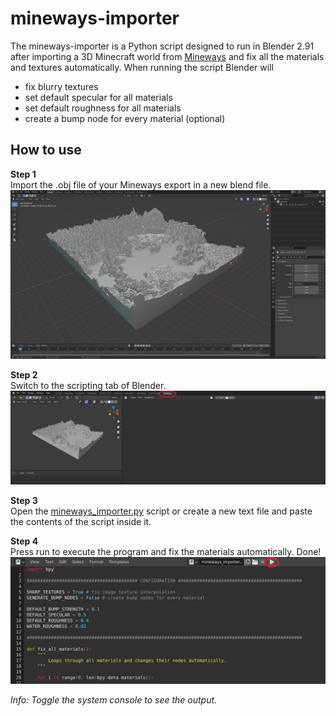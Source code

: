 # mineways-importer

The mineways-importer is a Python script designed to run in Blender 2.91 after importing a 3D Minecraft world from [Mineways](https://github.com/erich666/Mineways "Mineways on Github") and fix all the materials and textures automatically. When running the script Blender will
* fix blurry textures
* set default specular for all materials
* set default roughness for all materials
* create a bump node for every material (optional)

## How to use

__Step 1__<br />
Import the .obj file of your Mineways export in a new blend file.
![Screenshot of object import in Blender](screenshots/object_import.PNG?raw=true "Object Import")
<br />

__Step 2__<br />
Switch to the scripting tab of Blender.
![Screenshot of scripting tab in Blender](screenshots/scripting_tab.PNG?raw=true "Switch to Scripting Tab")
<br />

__Step 3__<br />
Open the [mineways_importer.py](mineways_importer.py) script or create a new text file and paste the contents of the script inside it.
<br />

__Step 4__<br />
Press run to execute the program and fix the materials automatically. Done!
![Screenshot of executing the script in Blender](screenshots/run_script.PNG?raw=true "Run the script")
<br />

_Info: Toggle the system console to see the output._
